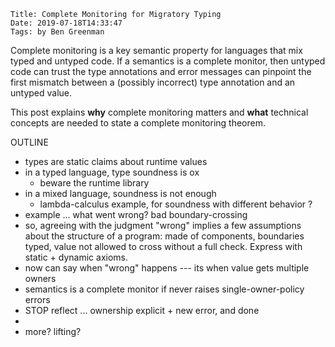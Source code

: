     Title: Complete Monitoring for Migratory Typing
    Date: 2019-07-18T14:33:47
    Tags: by Ben Greenman

Complete monitoring is a key semantic property for languages that mix typed
and untyped code.
If a semantics is a complete monitor, then untyped code can trust the type
annotations and error messages can pinpoint the first mismatch between a
(possibly incorrect) type annotation and an untyped value.

This post explains
**why** complete monitoring matters and
**what** technical concepts are needed to state a complete monitoring theorem.

<!-- more -->

OUTLINE
- types are static claims about runtime values
- in a typed language, type soundness is ox
  + beware the runtime library
- in a mixed language, soundness is not enough
  + lambda-calculus example, for soundness with different behavior ?
- example ... what went wrong? bad boundary-crossing
- so, agreeing with the judgment "wrong" implies a few assumptions about the
  structure of a program: made of components, boundaries typed, value not
  allowed to cross without a full check. Express with static + dynamic axioms.
- now can say when "wrong" happens --- its when value gets multiple owners
- semantics is a complete monitor if never raises single-owner-policy errors
- STOP reflect ... ownership explicit + new error, and done
- 
- more? lifting?
